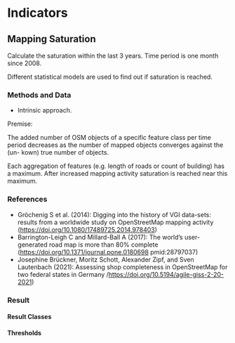 # Indicators

## Mapping Saturation

Calculate the saturation within the last 3 years.
Time period is one month since 2008.


Different statistical models are used to find out if saturation is reached.


### Methods and Data

- Intrinsic approach.

Premise: 

The added number of OSM objects of a specific feature class per time period decreases as the
number of mapped objects converges against the (un-
kown) true number of objects. 

Each aggregation of features (e.g. length of roads or count of building)
has a maximum. After increased mapping activity saturation is reached near this
maximum.



### References

- Gröchenig S et al. (2014): Digging into the history of VGI data-sets: results from
    a worldwide study on OpenStreetMap mapping activity
    (https://doi.org/10.1080/17489725.2014.978403)
- Barrington-Leigh C and Millard-Ball A (2017): The world’s user-generated road map
    is more than 80% complete
    (https://doi.org/10.1371/journal.pone.0180698 pmid:28797037)
- Josephine Brückner, Moritz Schott, Alexander Zipf, and Sven Lautenbach (2021):
    Assessing shop completeness in OpenStreetMap for two federal states in Germany
    /https://doi.org/10.5194/agile-giss-2-20-2021)

### Result

#### Result Classes

#### Thresholds
